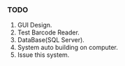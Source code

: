 ### TODO
1. GUI Design.
2. Test Barcode Reader. 
3. DataBase(SQL Server).
4. System auto building on computer.
5. Issue this system.